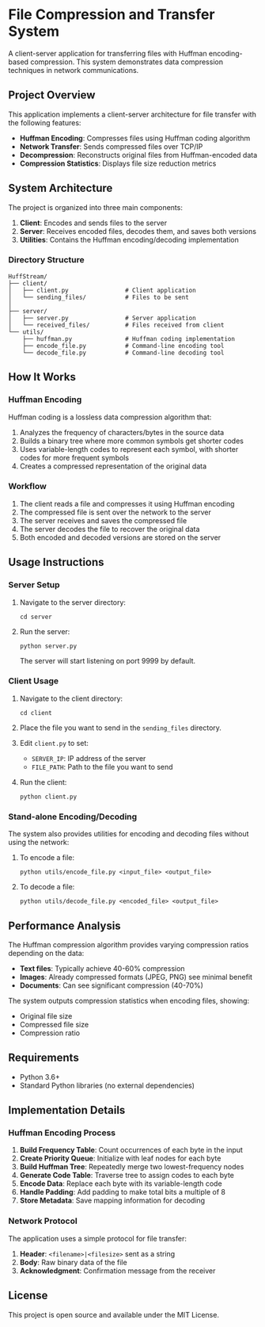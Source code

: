 # File Compression and Transfer System

A client-server application for transferring files with Huffman encoding-based compression. This system demonstrates data compression techniques in network communications.

## Project Overview

This application implements a client-server architecture for file transfer with the following features:

- **Huffman Encoding**: Compresses files using Huffman coding algorithm
- **Network Transfer**: Sends compressed files over TCP/IP
- **Decompression**: Reconstructs original files from Huffman-encoded data
- **Compression Statistics**: Displays file size reduction metrics

## System Architecture

The project is organized into three main components:

1. **Client**: Encodes and sends files to the server
2. **Server**: Receives encoded files, decodes them, and saves both versions
3. **Utilities**: Contains the Huffman encoding/decoding implementation

### Directory Structure

```
HuffStream/
├── client/
│   ├── client.py                # Client application
│   └── sending_files/           # Files to be sent
│   
├── server/
│   ├── server.py                # Server application
│   └── received_files/          # Files received from client
└── utils/
    ├── huffman.py               # Huffman coding implementation
    ├── encode_file.py           # Command-line encoding tool
    └── decode_file.py           # Command-line decoding tool
```

## How It Works

### Huffman Encoding

Huffman coding is a lossless data compression algorithm that:

1. Analyzes the frequency of characters/bytes in the source data
2. Builds a binary tree where more common symbols get shorter codes
3. Uses variable-length codes to represent each symbol, with shorter codes for more frequent symbols
4. Creates a compressed representation of the original data

### Workflow

1. The client reads a file and compresses it using Huffman encoding
2. The compressed file is sent over the network to the server
3. The server receives and saves the compressed file
4. The server decodes the file to recover the original data
5. Both encoded and decoded versions are stored on the server

## Usage Instructions

### Server Setup

1. Navigate to the server directory:
   ```
   cd server
   ```

2. Run the server:
   ```
   python server.py
   ```
   
   The server will start listening on port 9999 by default.

### Client Usage

1. Navigate to the client directory:
   ```
   cd client
   ```

2. Place the file you want to send in the `sending_files` directory.

3. Edit `client.py` to set:
   - `SERVER_IP`: IP address of the server
   - `FILE_PATH`: Path to the file you want to send

4. Run the client:
   ```
   python client.py
   ```

### Stand-alone Encoding/Decoding

The system also provides utilities for encoding and decoding files without using the network:

1. To encode a file:
   ```
   python utils/encode_file.py <input_file> <output_file>
   ```

2. To decode a file:
   ```
   python utils/decode_file.py <encoded_file> <output_file>
   ```

## Performance Analysis

The Huffman compression algorithm provides varying compression ratios depending on the data:

- **Text files**: Typically achieve 40-60% compression
- **Images**: Already compressed formats (JPEG, PNG) see minimal benefit
- **Documents**: Can see significant compression (40-70%)

The system outputs compression statistics when encoding files, showing:
- Original file size
- Compressed file size
- Compression ratio

## Requirements

- Python 3.6+
- Standard Python libraries (no external dependencies)

## Implementation Details

### Huffman Encoding Process

1. **Build Frequency Table**: Count occurrences of each byte in the input
2. **Create Priority Queue**: Initialize with leaf nodes for each byte
3. **Build Huffman Tree**: Repeatedly merge two lowest-frequency nodes
4. **Generate Code Table**: Traverse tree to assign codes to each byte
5. **Encode Data**: Replace each byte with its variable-length code
6. **Handle Padding**: Add padding to make total bits a multiple of 8
7. **Store Metadata**: Save mapping information for decoding

### Network Protocol

The application uses a simple protocol for file transfer:

1. **Header**: `<filename>|<filesize>` sent as a string
2. **Body**: Raw binary data of the file
3. **Acknowledgment**: Confirmation message from the receiver

## License

This project is open source and available under the MIT License.
